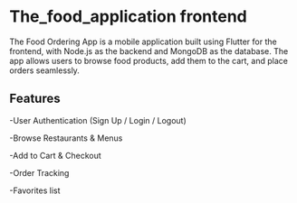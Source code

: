 # **The_food_application frontend**

The Food Ordering App is a mobile application built using Flutter for the frontend, with Node.js as the backend and MongoDB as the database. The app allows users to browse food products, add them to the cart, and place orders seamlessly.

## **Features**

-User Authentication (Sign Up / Login / Logout)

-Browse Restaurants & Menus

-Add to Cart & Checkout

-Order Tracking

-Favorites list

